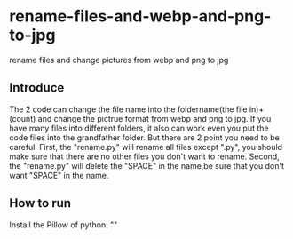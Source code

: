 # rename-files-and-webp-and-png-to-jpg
rename files and change pictures from webp and png to jpg
## Introduce
The 2 code can change the file name into the foldername(the file in)+(count) and change the pictrue format from webp and png to jpg. If you have many files into different folders, it also can work even you put the code files into the grandfather folder. 
But there are 2 point you need to be careful: 
First, the "rename.py" will rename all files except ".py", you should make sure that there are no other files you don't want to rename.
Second, the "rename.py" will delete the "SPACE" in the name,be sure that you don't want "SPACE" in the name.
## How to run
Install the Pillow of python:
""
